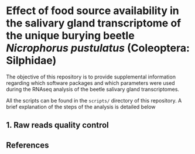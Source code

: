 # Effect of food source availability in the salivary gland transcriptome of the unique burying beetle *Nicrophorus pustulatus* (Coleoptera: Silphidae)

The objective of this repository is to provide supplemental information regarding which software packages and which parameters were used during the RNAseq analysis of the beetle salivary gland transcriptomes.

All the scripts can be found in the `scripts/` directory of this repository. A brief explanation of the steps of the analysis is detailed below

## 1. Raw reads quality control





## References
